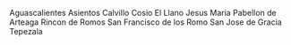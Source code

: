 Aguascalientes
Asientos
Calvillo
Cosio
El Llano
Jesus Maria
Pabellon de Arteaga
Rincon de Romos
San Francisco de los Romo
San Jose de Gracia
Tepezala
